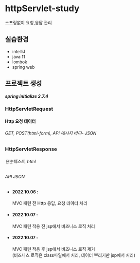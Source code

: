 # httpServlet-study
스프링없이 요청,응답 관리
<div>
<h2>실습환경</h2>
<ul>
<li>intelliJ</li>
<li>java 11</li>
<li>lombok</li>
<li>spring web</li>
</ul>
<h2>프로젝트 생성</h2>
<h5>spring initialize 2.7.4<h5>
</div>
<div>
<h3>HttpServletRequest</h3>
  <h4>Http 요청 데이터</h4> 
  <h6>GET, POST(html-form), API 메시지 바디- JSON<h6>
  </div>
 
<div>
<h3>HttpServletResponse</h3>
  <h6>단순텍스트, html<h6>
  <h6>API JSON<h6>
  </div>
 <div>

<div>
<ul>
<li><h4>2022.10.06 :</h4><span>MVC 패턴 전 Http 응답, 요청 데이터 처리</span></li>
<li><h4>2022.10.07 :</h4><span>MVC 패턴 적용 전 jsp에서 비즈니스 로직 처리</span></li>
<li><h4>2022.10.07 :</h4><span>MVC 패턴 적용 후 jsp에서 비즈니스 로직 제거</span><br><span> (비즈니스 로직은 class파일에서 처리, 데이터 뿌리기만 jsp에서 처리)</span></li>

</ul>


</div>
